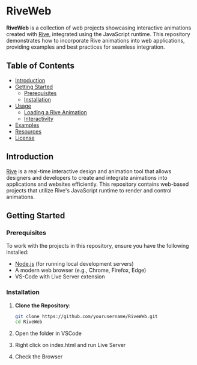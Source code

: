 # RiveWeb

**RiveWeb** is a collection of web projects showcasing interactive animations created with [Rive](https://rive.app/), integrated using the JavaScript runtime. This repository demonstrates how to incorporate Rive animations into web applications, providing examples and best practices for seamless integration.

## Table of Contents

- [Introduction](#introduction)
- [Getting Started](#getting-started)
  - [Prerequisites](#prerequisites)
  - [Installation](#installation)
- [Usage](#usage)
  - [Loading a Rive Animation](#loading-a-rive-animation)
  - [Interactivity](#interactivity)
- [Examples](#examples)
- [Resources](#resources)
- [License](#license)

## Introduction

[Rive](https://rive.app/) is a real-time interactive design and animation tool that allows designers and developers to create and integrate animations into applications and websites efficiently. This repository contains web-based projects that utilize Rive's JavaScript runtime to render and control animations.

## Getting Started

### Prerequisites

To work with the projects in this repository, ensure you have the following installed:

- [Node.js](https://nodejs.org/) (for running local development servers)
- A modern web browser (e.g., Chrome, Firefox, Edge)
- VS-Code with Live Server extension

### Installation

1. **Clone the Repository**:

   ```bash
   git clone https://github.com/yourusername/RiveWeb.git
   cd RiveWeb

2. Open the folder in VSCode
3. Right click on index.html and run Live Server
4. Check the Browser
